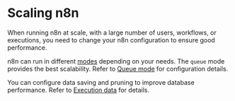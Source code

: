 # Scaling n8n

When running n8n at scale, with a large number of users, workflows, or executions, you need to change your n8n configuration to ensure good performance.

n8n can run in different [modes](/hosting/scaling/execution-modes-processes/) depending on your needs. The `queue` mode provides the best scalability. Refer to [Queue mode](/hosting/scaling/queue-mode/) for configuration details.

You can configure data saving and pruning to improve database performance. Refer to [Execution data](/hosting/scaling/execution-data/) for details.
